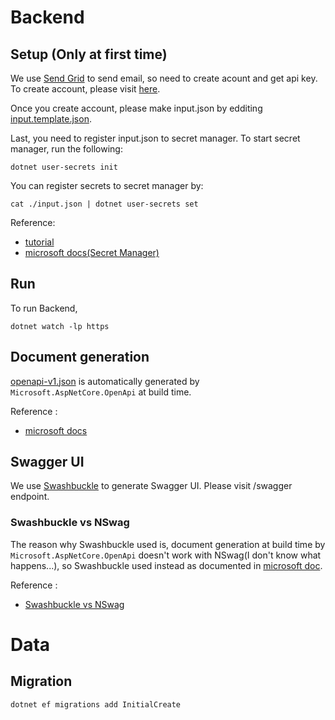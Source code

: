 # Backend

## Setup (Only at first time)
We use [Send Grid](https://sendgrid.com/en-us/solutions/email-api) to send email, so need to create acount and get api key. To create account, please visit [here](https://www.twilio.com/en-us/blog/send-emails-using-the-sendgrid-api-with-dotnetnet-6-and-csharp#configuring-your-sendgrid-account-to-send-emails).


Once you create account, please make input.json by edditing [input.template.json](./input.template.json).


Last, you need to register input.json to secret manager. To start secret manager, run the following:
```
dotnet user-secrets init
```
You can register secrets to secret manager by:
```
cat ./input.json | dotnet user-secrets set
```

Reference:
- [tutorial](https://www.twilio.com/en-us/blog/send-emails-using-the-sendgrid-api-with-dotnetnet-6-and-csharp)
- [microsoft docs(Secret Manager)](https://learn.microsoft.com/ja-jp/aspnet/core/security/app-secrets?view=aspnetcore-9.0&tabs=linux)

## Run

To run Backend, 

```dotnet watch -lp https```

## Document generation 
[openapi-v1.json](./openapi-v1.json) is automatically generated by ```Microsoft.AspNetCore.OpenApi``` at build time.

Reference :
- [microsoft docs](https://learn.microsoft.com/ja-jp/aspnet/core/fundamentals/openapi/aspnetcore-openapi?view=aspnetcore-9.0&tabs=visual-studio)

## Swagger UI
We use [Swashbuckle](https://www.nuget.org/packages/swashbuckle.aspnetcore.swaggerui/) to generate Swagger UI. 
Please visit /swagger endpoint.

### Swashbuckle vs NSwag
The reason why Swashbuckle used is, document generation at build time by ```Microsoft.AspNetCore.OpenApi``` doesn't work with NSwag(I don't know what happens...), so Swashbuckle used instead as documented in [microsoft doc](https://learn.microsoft.com/ja-jp/aspnet/core/fundamentals/openapi/using-openapi-documents?view=aspnetcore-9.0).


Reference :
- [Swashbuckle vs NSwag](https://devlog.mescius.jp/asp-net-core-web-api-nswag/)

# Data
## Migration 
```dotnet ef migrations add InitialCreate```
